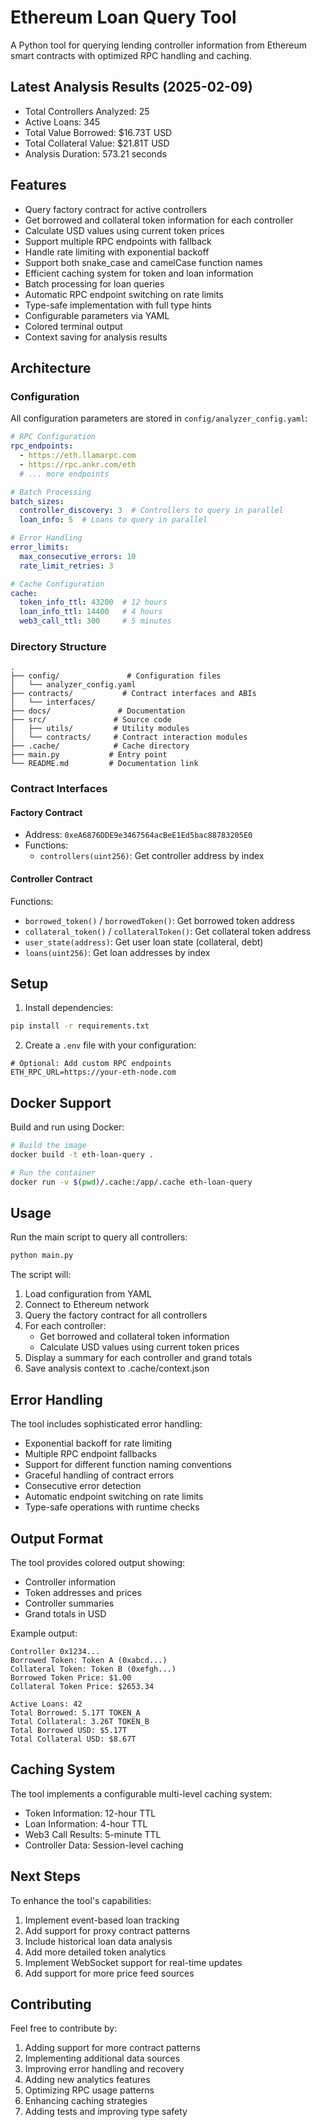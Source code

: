 # Ethereum Loan Query Tool

A Python tool for querying lending controller information from Ethereum smart contracts with optimized RPC handling and caching.

## Latest Analysis Results (2025-02-09)

- Total Controllers Analyzed: 25
- Active Loans: 345
- Total Value Borrowed: $16.73T USD
- Total Collateral Value: $21.81T USD
- Analysis Duration: 573.21 seconds

## Features

- Query factory contract for active controllers
- Get borrowed and collateral token information for each controller
- Calculate USD values using current token prices
- Support multiple RPC endpoints with fallback
- Handle rate limiting with exponential backoff
- Support both snake_case and camelCase function names
- Efficient caching system for token and loan information
- Batch processing for loan queries
- Automatic RPC endpoint switching on rate limits
- Type-safe implementation with full type hints
- Configurable parameters via YAML
- Colored terminal output
- Context saving for analysis results

## Architecture

### Configuration

All configuration parameters are stored in `config/analyzer_config.yaml`:

```yaml
# RPC Configuration
rpc_endpoints:
  - https://eth.llamarpc.com
  - https://rpc.ankr.com/eth
  # ... more endpoints

# Batch Processing
batch_sizes:
  controller_discovery: 3  # Controllers to query in parallel
  loan_info: 5  # Loans to query in parallel

# Error Handling
error_limits:
  max_consecutive_errors: 10
  rate_limit_retries: 3

# Cache Configuration
cache:
  token_info_ttl: 43200  # 12 hours
  loan_info_ttl: 14400   # 4 hours
  web3_call_ttl: 300     # 5 minutes
```

### Directory Structure

```
.
├── config/               # Configuration files
│   └── analyzer_config.yaml
├── contracts/           # Contract interfaces and ABIs
│   └── interfaces/
├── docs/               # Documentation
├── src/               # Source code
│   ├── utils/         # Utility modules
│   └── contracts/     # Contract interaction modules
├── .cache/            # Cache directory
├── main.py           # Entry point
└── README.md         # Documentation link
```

### Contract Interfaces

#### Factory Contract
- Address: `0xeA6876DDE9e3467564acBeE1Ed5bac88783205E0`
- Functions:
  - `controllers(uint256)`: Get controller address by index

#### Controller Contract
Functions:
- `borrowed_token()` / `borrowedToken()`: Get borrowed token address
- `collateral_token()` / `collateralToken()`: Get collateral token address
- `user_state(address)`: Get user loan state (collateral, debt)
- `loans(uint256)`: Get loan addresses by index

## Setup

1. Install dependencies:
```bash
pip install -r requirements.txt
```

2. Create a `.env` file with your configuration:
```
# Optional: Add custom RPC endpoints
ETH_RPC_URL=https://your-eth-node.com
```

## Docker Support

Build and run using Docker:

```bash
# Build the image
docker build -t eth-loan-query .

# Run the container
docker run -v $(pwd)/.cache:/app/.cache eth-loan-query
```

## Usage

Run the main script to query all controllers:

```bash
python main.py
```

The script will:
1. Load configuration from YAML
2. Connect to Ethereum network
3. Query the factory contract for all controllers
4. For each controller:
   - Get borrowed and collateral token information
   - Calculate USD values using current token prices
5. Display a summary for each controller and grand totals
6. Save analysis context to .cache/context.json

## Error Handling

The tool includes sophisticated error handling:
- Exponential backoff for rate limiting
- Multiple RPC endpoint fallbacks
- Support for different function naming conventions
- Graceful handling of contract errors
- Consecutive error detection
- Automatic endpoint switching on rate limits
- Type-safe operations with runtime checks

## Output Format

The tool provides colored output showing:
- Controller information
- Token addresses and prices
- Controller summaries
- Grand totals in USD

Example output:
```
Controller 0x1234...
Borrowed Token: Token A (0xabcd...)
Collateral Token: Token B (0xefgh...)
Borrowed Token Price: $1.00
Collateral Token Price: $2653.34

Active Loans: 42
Total Borrowed: 5.17T TOKEN_A
Total Collateral: 3.26T TOKEN_B
Total Borrowed USD: $5.17T
Total Collateral USD: $8.67T
```

## Caching System

The tool implements a configurable multi-level caching system:
- Token Information: 12-hour TTL
- Loan Information: 4-hour TTL
- Web3 Call Results: 5-minute TTL
- Controller Data: Session-level caching

## Next Steps

To enhance the tool's capabilities:
1. Implement event-based loan tracking
2. Add support for proxy contract patterns
3. Include historical loan data analysis
4. Add more detailed token analytics
5. Implement WebSocket support for real-time updates
6. Add support for more price feed sources

## Contributing

Feel free to contribute by:
1. Adding support for more contract patterns
2. Implementing additional data sources
3. Improving error handling and recovery
4. Adding new analytics features
5. Optimizing RPC usage patterns
6. Enhancing caching strategies
7. Adding tests and improving type safety